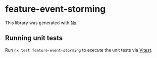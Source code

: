 # feature-event-storming

This library was generated with [Nx](https://nx.dev).

## Running unit tests

Run `nx test feature-event-storming` to execute the unit tests via [Vitest](https://vitest.dev/).
